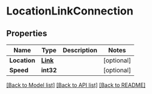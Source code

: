 # LocationLinkConnection

## Properties

Name | Type | Description | Notes
------------ | ------------- | ------------- | -------------
**Location** | [**Link**](Link.md) |  | [optional] 
**Speed** | **int32** |  | [optional] 

[[Back to Model list]](../README.md#documentation-for-models) [[Back to API list]](../README.md#documentation-for-api-endpoints) [[Back to README]](../README.md)


